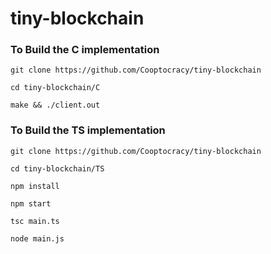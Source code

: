 # tiny-blockchain


### To Build the C implementation

`git clone https://github.com/Cooptocracy/tiny-blockchain`

`cd tiny-blockchain/C`

`make && ./client.out`

### To Build the TS implementation

`git clone https://github.com/Cooptocracy/tiny-blockchain`

`cd tiny-blockchain/TS`

`npm install`

`npm start`

`tsc main.ts`

`node main.js`
